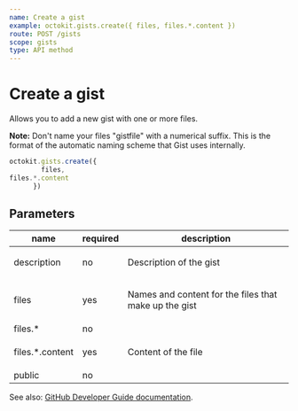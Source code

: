 ```yaml
---
name: Create a gist
example: octokit.gists.create({ files, files.*.content })
route: POST /gists
scope: gists
type: API method
---
```


# Create a gist

Allows you to add a new gist with one or more files.

**Note:** Don't name your files "gistfile" with a numerical suffix. This is the format of the automatic naming scheme that Gist uses internally.

```js
octokit.gists.create({
        files,
files.*.content
      })
```

## Parameters

<table>
  <thead>
    <tr>
      <th>name</th>
      <th>required</th>
      <th>description</th>
    </tr>
  </thead>
  <tbody>
    <tr><td>description</td><td>no</td><td>

Description of the gist

</td></tr>
<tr><td>files</td><td>yes</td><td>

Names and content for the files that make up the gist

</td></tr>
<tr><td>files.*</td><td>no</td><td>

</td></tr>
<tr><td>files.*.content</td><td>yes</td><td>

Content of the file

</td></tr>
<tr><td>public</td><td>no</td><td>

</td></tr>
  </tbody>
</table>

See also: [GitHub Developer Guide documentation](https://docs.github.com/rest/reference/gists/#create-a-gist).
